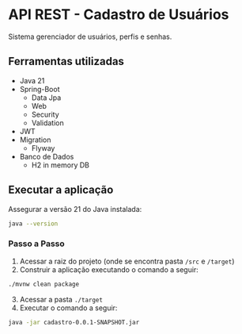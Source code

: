 # API REST - Cadastro de Usuários
Sistema gerenciador de usuários, perfis e senhas.
## Ferramentas utilizadas
- Java 21
- Spring-Boot
  - Data Jpa
  - Web
  - Security
  - Validation
- JWT
- Migration
  - Flyway
- Banco de Dados
  - H2 in memory DB
## Executar a aplicação
Assegurar a versão 21 do Java instalada:
```bash
java --version
```
### Passo a Passo
1. Acessar a raiz do projeto (onde se encontra pasta `/src` e `/target`)
2. Construir a aplicação executando o comando a seguir:
```bash
./mvnw clean package
```
3. Acessar a pasta `./target`
4. Executar o comando a seguir:
```bash
java -jar cadastro-0.0.1-SNAPSHOT.jar
```